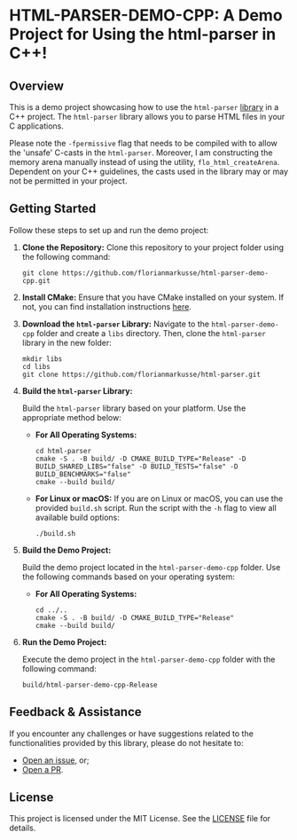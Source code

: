 # HTML-PARSER-DEMO-CPP: A Demo Project for Using the html-parser in C++!

## Overview

This is a demo project showcasing how to use the `html-parser` [library](https://github.com/florianmarkusse/html-parser) in a C++ project. The `html-parser` library allows you to parse HTML files in your C applications.

Please note the `-fpermissive` flag that needs to be compiled with to allow the 'unsafe' C-casts in the `html-parser`. Moreover, I am constructing the memory arena manually instead of using the utility, `flo_html_createArena`. Dependent on your C++ guidelines, the casts used in the library may or may not be permitted in your project.

## Getting Started

Follow these steps to set up and run the demo project:

1. **Clone the Repository:**
    Clone this repository to your project folder using the following command:

    ```shell
    git clone https://github.com/florianmarkusse/html-parser-demo-cpp.git
    ```

2. **Install CMake:**
   Ensure that you have CMake installed on your system. If not, you can find installation instructions [here](https://cmake.org/install/).

3. **Download the `html-parser` Library:**
    Navigate to the `html-parser-demo-cpp` folder and create a `libs` directory. Then, clone the `html-parser` library in the new folder:

    ```shell
    mkdir libs
    cd libs
    git clone https://github.com/florianmarkusse/html-parser.git
    ```

4. **Build the `html-parser` Library:**

   Build the `html-parser` library based on your platform. Use the appropriate method below:

   - **For All Operating Systems:**
     ```shell
     cd html-parser
     cmake -S . -B build/ -D CMAKE_BUILD_TYPE="Release" -D BUILD_SHARED_LIBS="false" -D BUILD_TESTS="false" -D BUILD_BENCHMARKS="false"
     cmake --build build/
     ```

   - **For Linux or macOS:**
     If you are on Linux or macOS, you can use the provided `build.sh` script. Run the script with the `-h` flag to view all available build options:

     ```shell
     ./build.sh 
     ```

5. **Build the Demo Project:**

   Build the demo project located in the `html-parser-demo-cpp` folder. Use the following commands based on your operating system:

   - **For All Operating Systems:**
     ```shell
     cd ../..
     cmake -S . -B build/ -D CMAKE_BUILD_TYPE="Release"
     cmake --build build/
     ```

6. **Run the Demo Project:**

   Execute the demo project in the `html-parser-demo-cpp` folder with the following command:

   ```shell
   build/html-parser-demo-cpp-Release
   ```


## Feedback & Assistance
If you encounter any challenges or have suggestions related to the functionalities provided by this library, please do not hesitate to:
- [Open an issue](https://github.com/florianmarkusse/html-parser-demo-cpp/issues/new/choose), or;
- [Open a PR](https://github.com/florianmarkusse/html-parser-demo-cpp/compare).

## License
This project is licensed under the MIT License. See the [LICENSE](https://github.com/florianmarkusse/html-parser-demo-cpp/blob/main/LICENSE) file for details.
